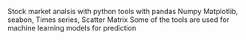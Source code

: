 Stock market analsis with python tools with pandas Numpy Matplotlib, seabon, Times series, Scatter Matrix Some of the tools are used for machine learning models for prediction
